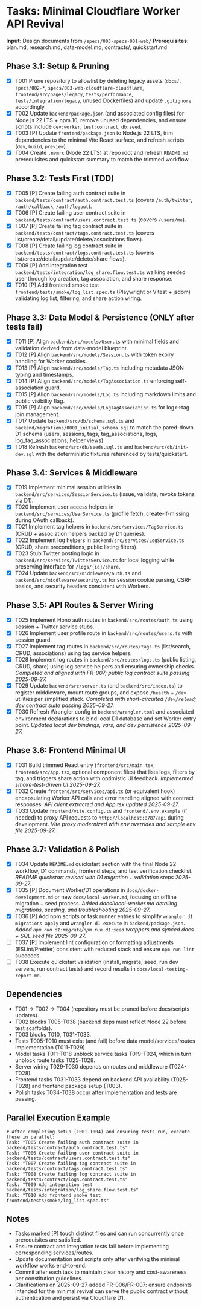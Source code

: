 # Tasks: Minimal Cloudflare Worker API Revival

**Input**: Design documents from `/specs/003-specs-001-web/`
**Prerequisites**: plan.md, research.md, data-model.md, contracts/, quickstart.md

## Phase 3.1: Setup & Pruning
- [x] T001 Prune repository to allowlist by deleting legacy assets (`docs/`, `specs/002-*`, `specs/003-web-cloudflare-cloudflare`, `frontend/src/pages/legacy`, `tests/performance`, `tests/integration/legacy`, unused Dockerfiles) and update `.gitignore` accordingly.
- [x] T002 Update `backend/package.json` (and associated config files) for Node.js 22 LTS + npm 10, remove unused dependencies, and ensure scripts include `dev:worker`, `test:contract`, `db:seed`.
- [x] T003 [P] Update `frontend/package.json` to Node.js 22 LTS, trim dependencies to the minimal Vite React surface, and refresh scripts (`dev`, `build`, `preview`).
- [x] T004 Create `.nvmrc` (Node 22 LTS) at repo root and refresh `README.md` prerequisites and quickstart summary to match the trimmed workflow.

## Phase 3.2: Tests First (TDD)
- [x] T005 [P] Create failing auth contract suite in `backend/tests/contract/auth.contract.test.ts` (covers `/auth/twitter`, `/auth/callback`, `/auth/logout`).
- [x] T006 [P] Create failing user contract suite in `backend/tests/contract/users.contract.test.ts` (covers `/users/me`).
- [x] T007 [P] Create failing tag contract suite in `backend/tests/contract/tags.contract.test.ts` (covers list/create/detail/update/delete/associations flows).
- [x] T008 [P] Create failing log contract suite in `backend/tests/contract/logs.contract.test.ts` (covers list/create/detail/update/delete/share flows).
- [x] T009 [P] Add integration test `backend/tests/integration/log_share.flow.test.ts` walking seeded user through log creation, tag association, and share response.
- [x] T010 [P] Add frontend smoke test `frontend/tests/smoke/log_list.spec.ts` (Playwright or Vitest + jsdom) validating log list, filtering, and share action wiring.

## Phase 3.3: Data Model & Persistence (ONLY after tests fail)
- [x] T011 [P] Align `backend/src/models/User.ts` with minimal fields and validation derived from data-model blueprint.
- [x] T012 [P] Align `backend/src/models/Session.ts` with token expiry handling for Worker cookies.
- [x] T013 [P] Align `backend/src/models/Tag.ts` including metadata JSON typing and timestamps.
- [x] T014 [P] Align `backend/src/models/TagAssociation.ts` enforcing self-association guard.
- [x] T015 [P] Align `backend/src/models/Log.ts` including markdown limits and public visibility flag.
- [x] T016 [P] Align `backend/src/models/LogTagAssociation.ts` for log↔tag join management.
- [x] T017 Update `backend/src/db/schema.sql.ts` and `backend/migrations/0001_initial_schema.sql` to match the pared-down D1 schema (users, sessions, tags, tag_associations, logs, log_tag_associations, helper views).
- [x] T018 Refresh `backend/src/db/seeds.sql.ts` and `backend/src/db/init-dev.sql` with the deterministic fixtures referenced by tests/quickstart.

## Phase 3.4: Services & Middleware
- [x] T019 Implement minimal session utilities in `backend/src/services/SessionService.ts` (issue, validate, revoke tokens via D1).
- [x] T020 Implement user access helpers in `backend/src/services/UserService.ts` (profile fetch, create-if-missing during OAuth callback).
- [x] T021 Implement tag helpers in `backend/src/services/TagService.ts` (CRUD + association helpers backed by D1 queries).
- [x] T022 Implement log helpers in `backend/src/services/LogService.ts` (CRUD, share preconditions, public listing filters).
- [x] T023 Stub Twitter posting logic in `backend/src/services/TwitterService.ts` for local logging while preserving interface for `/logs/{id}/share`.
- [x] T024 Update `backend/src/middleware/auth.ts` and `backend/src/middleware/security.ts` for session cookie parsing, CSRF basics, and security headers consistent with Workers.

## Phase 3.5: API Routes & Server Wiring
- [x] T025 Implement Hono auth routes in `backend/src/routes/auth.ts` using session + Twitter service stubs.
- [x] T026 Implement user profile route in `backend/src/routes/users.ts` with session guard.
- [x] T027 Implement tag routes in `backend/src/routes/tags.ts` (list/search, CRUD, associations) using tag service helpers.
- [x] T028 Implement log routes in `backend/src/routes/logs.ts` (public listing, CRUD, share) using log service helpers and ensuring ownership checks. *Completed and aligned with FR-007; public log contract suite passing 2025-09-27.*
- [x] T029 Update `backend/src/server.ts` (and `backend/src/index.ts`) to register middleware, mount route groups, and expose `/health` + `/dev` utilities per simplified stack. *Completed with short-circuited `/dev/reload`; dev contract suite passing 2025-09-27.*
- [x] T030 Refresh Wrangler config in `backend/wrangler.toml` and associated environment declarations to bind local D1 database and set Worker entry point. *Updated local dev bindings, vars, and dev persistence 2025-09-27.*

## Phase 3.6: Frontend Minimal UI
- [x] T031 Build trimmed React entry (`frontend/src/main.tsx`, `frontend/src/App.tsx`, optional component files) that lists logs, filters by tag, and triggers share action with optimistic UI feedback. *Implemented smoke-test-driven UI 2025-09-27.*
- [x] T032 Create `frontend/src/services/api.ts` (or equivalent hook) encapsulating Worker API calls and error handling aligned with contract responses. *API client extracted and App.tsx updated 2025-09-27.*
- [x] T033 Update `frontend/vite.config.ts` and `frontend/.env.example` (if needed) to proxy API requests to `http://localhost:8787/api` during development. *Vite proxy modernized with env overrides and sample env file 2025-09-27.*

## Phase 3.7: Validation & Polish
- [x] T034 Update `README.md` quickstart section with the final Node 22 workflow, D1 commands, frontend steps, and test verification checklist. *README quickstart revised with D1 migration + validation steps 2025-09-27.*
- [x] T035 [P] Document Worker/D1 operations in `docs/docker-development.md` or new `docs/local-worker.md`, focusing on offline migration + seed process. *Added docs/local-worker.md detailing migrations, seeding, and troubleshooting 2025-09-27.*
- [x] T036 [P] Add npm scripts or task runner entries to simplify `wrangler d1 migrations apply` and `wrangler d1 execute` in `backend/package.json`. *Added `npm run d1:migrate`/`npm run d1:seed` wrappers and synced docs + SQL seed file 2025-09-27.*
- [ ] T037 [P] Implement lint configuration or formatting adjustments (ESLint/Prettier) consistent with reduced stack and ensure `npm run lint` succeeds.
- [ ] T038 Execute quickstart validation (install, migrate, seed, run dev servers, run contract tests) and record results in `docs/local-testing-report.md`.

## Dependencies
- T001 → T002 → T004 (repository must be pruned before docs/scripts updates).
- T002 blocks T005-T038 (backend deps must reflect Node 22 before test scaffolds).
- T003 blocks T010, T031-T033.
- Tests T005-T010 must exist (and fail) before data model/services/routes implementation (T011-T029).
- Model tasks T011-T018 unblock service tasks T019-T024, which in turn unblock route tasks T025-T028.
- Server wiring T029-T030 depends on routes and middleware (T024-T028).
- Frontend tasks T031-T033 depend on backend API availability (T025-T028) and frontend package setup (T003).
- Polish tasks T034-T038 occur after implementation and tests are passing.

## Parallel Execution Example
```
# After completing setup (T001-T004) and ensuring tests run, execute these in parallel:
Task: "T005 Create failing auth contract suite in backend/tests/contract/auth.contract.test.ts"
Task: "T006 Create failing user contract suite in backend/tests/contract/users.contract.test.ts"
Task: "T007 Create failing tag contract suite in backend/tests/contract/tags.contract.test.ts"
Task: "T008 Create failing log contract suite in backend/tests/contract/logs.contract.test.ts"
Task: "T009 Add integration test backend/tests/integration/log_share.flow.test.ts"
Task: "T010 Add frontend smoke test frontend/tests/smoke/log_list.spec.ts"
```

## Notes
- Tasks marked [P] touch distinct files and can run concurrently once prerequisites are satisfied.
- Ensure contract and integration tests fail before implementing corresponding services/routes.
- Update documentation and scripts only after verifying the minimal workflow works end-to-end.
- Commit after each task to maintain clear history and cost-awareness per constitution guidelines.
- Clarifications on 2025-09-27 added FR-006/FR-007: ensure endpoints intended for the minimal revival can serve the public contract without authentication and persist via Cloudflare D1.

